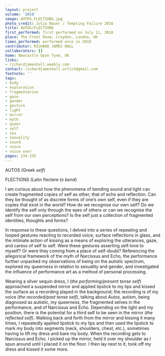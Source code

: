 ```yaml
---
layout: project
volume: '2018'
image: AUTOS_FLECTIONS.jpg
photo_credit: Julia Bauer / Tempting Failure 2018
title: AUTOS/FLECTIONS
first_performed: first performed on July 11, 2018
place: The Front Room, Croydon, London, UK
times_performed: performed once in 2018
contributor: RICHARD JAMES HALL
collaborators: []
home: Newcastle Upon Tyne, UK
links:
- richardjameshall.weebly.com
contact: richardjameshall.artist@gmail.com
footnote: ''
tags:
- body
- exploration
- fragmentation
- gaze
- gender
- gesture
- light
- mirror
- myth
- queer
- self
- sex
- sexuality
- sound
- voice
- voice over
pages: 234-235
---
```


AUTOS (Greek _self_)

FLECTIONS (Latin flectere _to bend_)

I am curious about how the phenomena of bending sound and light can create fragmented copies of self as other, that of echo and reflection. Can they be thought of as discrete forms of one’s own self, even if they are copies that exist in the world? How do we recognise our own self? Do we identify the self only through the eyes of others or can we recognise the self from our own perceptions? Is the self just a collection of fragmented identities, thoughts and forms?

In response to these questions, I delved into a series of repeating and looped gestures reacting to recorded voice, surface reflections in glass, and the intimate action of kissing as a means of exploring the utterances, gaze, and caress of self to self. Were these gestures asserting self-love to myself? Or were they coming from a place of self-doubt? Referencing the allegorical framework of the myth of Narcissus and Echo, the performance further unpacked my observations of being on the autistic spectrum, explored my queerness in relation to sexuality and gender, and investigated the influence of performance art as a method of personal processing.

Wearing a silver sequin dress, I (_the performing/present tense self_) approached a suspended mirror and applied lipstick to my lips and kissed the surface as a recording played in the background; the recording is of my voice (_the recorded/past tense self_), talking about _Autos_, autism, being diagnosed as autistic, my queerness, the fragmented selves in the performance, and of Narcissus and Echo. Depending on the light and my position, there is the potential for a third self to be seen in the mirror (_the reflected self_). Walking back and forth from the mirror and kissing it many times, I repeatedly applied lipstick to my lips and then used the lipstick to mark my body into segments (neck, shoulders, chest, etc.), sometimes having to lift my dress and bare my body. When the recording gets to Narcissus and Echo, I picked up the mirror, held it over my shoulder as I spun around until I placed it on the floor. I then lay next to it, took off my dress and kissed it some more.
